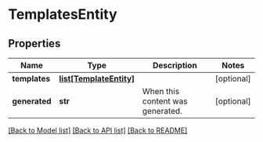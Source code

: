 # TemplatesEntity

## Properties
Name | Type | Description | Notes
------------ | ------------- | ------------- | -------------
**templates** | [**list[TemplateEntity]**](TemplateEntity.md) |  | [optional] 
**generated** | **str** | When this content was generated. | [optional] 

[[Back to Model list]](../README.md#documentation-for-models) [[Back to API list]](../README.md#documentation-for-api-endpoints) [[Back to README]](../README.md)


